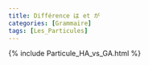 ```yaml
---
title: Différence は et が
categories: [Grammaire]
tags: [Les_Particules]
---
```

{% include Particule_HA_vs_GA.html %}